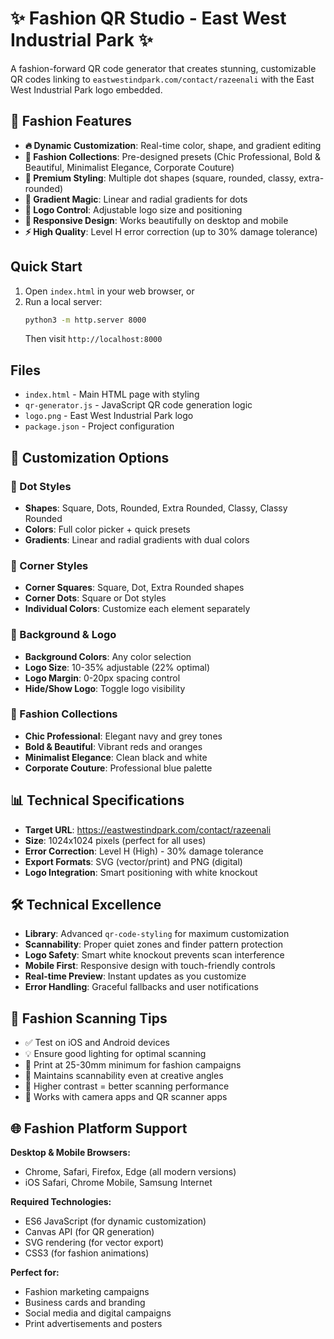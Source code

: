# ✨ Fashion QR Studio - East West Industrial Park ✨

A fashion-forward QR code generator that creates stunning, customizable QR codes linking to `eastwestindpark.com/contact/razeenali` with the East West Industrial Park logo embedded.

## 🎨 Fashion Features

- **🔥 Dynamic Customization**: Real-time color, shape, and gradient editing
- **👗 Fashion Collections**: Pre-designed presets (Chic Professional, Bold & Beautiful, Minimalist Elegance, Corporate Couture)
- **💎 Premium Styling**: Multiple dot shapes (square, rounded, classy, extra-rounded)
- **🌈 Gradient Magic**: Linear and radial gradients for dots
- **🎯 Logo Control**: Adjustable logo size and positioning
- **📱 Responsive Design**: Works beautifully on desktop and mobile
- **⚡ High Quality**: Level H error correction (up to 30% damage tolerance)

## Quick Start

1. Open `index.html` in your web browser, or
2. Run a local server:
   ```bash
   python3 -m http.server 8000
   ```
   Then visit `http://localhost:8000`

## Files

- `index.html` - Main HTML page with styling
- `qr-generator.js` - JavaScript QR code generation logic
- `logo.png` - East West Industrial Park logo
- `package.json` - Project configuration

## 💫 Customization Options

### 🔵 Dot Styles
- **Shapes**: Square, Dots, Rounded, Extra Rounded, Classy, Classy Rounded
- **Colors**: Full color picker + quick presets
- **Gradients**: Linear and radial gradients with dual colors

### 🔷 Corner Styles
- **Corner Squares**: Square, Dot, Extra Rounded shapes
- **Corner Dots**: Square or Dot styles
- **Individual Colors**: Customize each element separately

### 🎨 Background & Logo
- **Background Colors**: Any color selection
- **Logo Size**: 10-35% adjustable (22% optimal)
- **Logo Margin**: 0-20px spacing control
- **Hide/Show Logo**: Toggle logo visibility

### 👔 Fashion Collections
- **Chic Professional**: Elegant navy and grey tones
- **Bold & Beautiful**: Vibrant reds and oranges
- **Minimalist Elegance**: Clean black and white
- **Corporate Couture**: Professional blue palette

## 📊 Technical Specifications

- **Target URL**: https://eastwestindpark.com/contact/razeenali
- **Size**: 1024x1024 pixels (perfect for all uses)
- **Error Correction**: Level H (High) - 30% damage tolerance
- **Export Formats**: SVG (vector/print) and PNG (digital)
- **Logo Integration**: Smart positioning with white knockout

## 🛠️ Technical Excellence

- **Library**: Advanced `qr-code-styling` for maximum customization
- **Scannability**: Proper quiet zones and finder pattern protection
- **Logo Safety**: Smart white knockout prevents scan interference
- **Mobile First**: Responsive design with touch-friendly controls
- **Real-time Preview**: Instant updates as you customize
- **Error Handling**: Graceful fallbacks and user notifications

## 📱 Fashion Scanning Tips

- ✅ Test on iOS and Android devices
- 💡 Ensure good lighting for optimal scanning
- 📏 Print at 25-30mm minimum for fashion campaigns
- 🎯 Maintains scannability even at creative angles
- 🎨 Higher contrast = better scanning performance
- 📸 Works with camera apps and QR scanner apps

## 🌐 Fashion Platform Support

**Desktop & Mobile Browsers:**
- Chrome, Safari, Firefox, Edge (all modern versions)
- iOS Safari, Chrome Mobile, Samsung Internet

**Required Technologies:**
- ES6 JavaScript (for dynamic customization)
- Canvas API (for QR generation)
- SVG rendering (for vector export)
- CSS3 (for fashion animations)

**Perfect for:**
- Fashion marketing campaigns
- Business cards and branding
- Social media and digital campaigns
- Print advertisements and posters